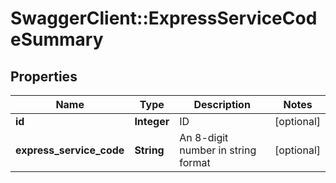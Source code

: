 # SwaggerClient::ExpressServiceCodeSummary

## Properties
Name | Type | Description | Notes
------------ | ------------- | ------------- | -------------
**id** | **Integer** | ID | [optional] 
**express_service_code** | **String** | An 8-digit number in string format | [optional] 


